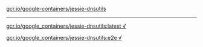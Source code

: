 [gcr.io/google-containers/jessie-dnsutils](https://hub.docker.com/r/abcz/jessie-dnsutils/tags/) 

----
[gcr.io/google_containers/jessie-dnsutils:latest √](https://hub.docker.com/r/abcz/jessie-dnsutils/tags/)

[gcr.io/google_containers/jessie-dnsutils:e2e √](https://hub.docker.com/r/abcz/jessie-dnsutils/tags/)

